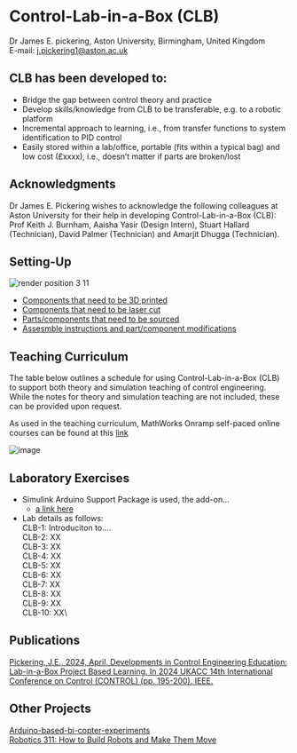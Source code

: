 # Control-Lab-in-a-Box (CLB)
Dr James E. pickering, Aston University, Birmingham, United Kingdom
<br />E-mail: j.pickering1@aston.ac.uk

## CLB has been developed to:
* Bridge the gap between control theory and practice
* Develop skills/knowledge from CLB to be transferable, e.g. to a robotic platform
* Incremental approach to learning, i.e., from transfer functions to system identification to PID control
* Easily stored within a lab/office, portable (fits within a typical bag) and low cost (£xxxx), i.e., doesn’t matter if parts are broken/lost 

## Acknowledgments
Dr James E. Pickering wishes to acknowledge the following colleagues at Aston University for their help in developing Control-Lab-in-a-Box (CLB): Prof Keith J. Burnham, Aaisha Yasir (Design Intern), Stuart Hallard (Technician), David Palmer (Technician) and Amarjit Dhugga (Technician).

## Setting-Up 
![render position 3 11](https://github.com/DrJEPickering/Control-Lab-in-a-Box/assets/154066708/56c510a4-0e8c-4f94-b301-7c2336833f34)
* [Components that need to be 3D printed](https://github.com/DrJEPickering/Control-Lab-in-a-Box/blob/main/CAD_files_for_3D_printing.zip)
* [Components that need to be laser cut](https://github.com/DrJEPickering/Control-Lab-in-a-Box/blob/main/CAD_files_to_be_laser_cut.zip)
* [Parts/components that need to be sourced](https://github.com/DrJEPickering/Control-Lab-in-a-Box/blob/main/CLB_component_details.pdf)
* [Assesmble instructions and part/component modifications](https://github.com/DrJEPickering/Control-Lab-in-a-Box/blob/main/1.%203D_Printing)

## Teaching Curriculum
The table below outlines a schedule for using Control-Lab-in-a-Box (CLB) to support both theory and simulation teaching of control engineering. While the notes for theory and simulation teaching are not included, these can be provided upon request.

As used in the teaching curriculum, MathWorks Onramp self-paced online courses can be found at this 
[link](https://matlabacademy.mathworks.com/)

![image](https://github.com/DrJEPickering/Control-Lab-in-a-Box/assets/154066708/dbadc379-4c32-467f-a319-6c20b66605af)

## Laboratory Exercises 
* Simulink Arduino Support Package is used, the add-on...
    * [a link here](https://uk.mathworks.com/hardware-support/arduino.html?#simulink)
* Lab details as follows:\
     CLB-1: Introduciton to....\
     CLB-2: XX\
     CLB-3: XX\
     CLB-4: XX\
     CLB-5: XX\
     CLB-6: XX\
     CLB-7: XX\
     CLB-8: XX\
     CLB-9: XX\
     CLB-10: XX\
## Publications 
[Pickering, J.E., 2024, April. Developments in Control Engineering Education: Lab-in-a-Box Project Based Learning. In 2024 UKACC 14th International Conference on Control (CONTROL) (pp. 195-200). IEEE.](https://ieeexplore.ieee.org/document/10531946)

## Other Projects
[Arduino-based-bi-copter-experiments](https://github.com/eenikov/Arduino-based-bi-copter-experiments/tree/main)\
[Robotics 311: How to Build Robots and Make Them Move](https://github.com/michiganrobotics/rob311)


